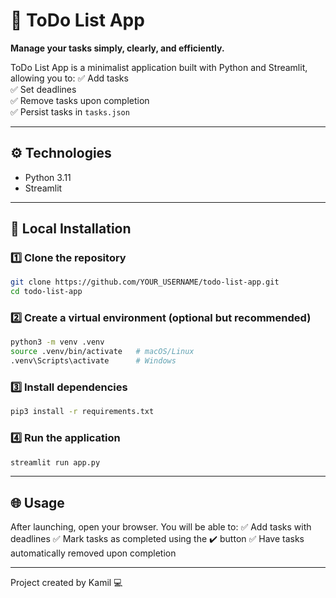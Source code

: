# 📝 ToDo List App

**Manage your tasks simply, clearly, and efficiently.**

ToDo List App is a minimalist application built with Python and Streamlit, allowing you to:
✅ Add tasks  
✅ Set deadlines  
✅ Remove tasks upon completion  
✅ Persist tasks in `tasks.json`

---

## ⚙️ Technologies

- Python 3.11
- Streamlit

---

## 🚀 Local Installation

### 1️⃣ Clone the repository
```bash
git clone https://github.com/YOUR_USERNAME/todo-list-app.git
cd todo-list-app
```

### 2️⃣ Create a virtual environment (optional but recommended)
```bash
python3 -m venv .venv
source .venv/bin/activate   # macOS/Linux
.venv\Scripts\activate      # Windows
```

### 3️⃣ Install dependencies
```bash
pip3 install -r requirements.txt
```

### 4️⃣ Run the application
```bash
streamlit run app.py
```

---

## 🌐 Usage
After launching, open your browser. You will be able to:
✅ Add tasks with deadlines
✅ Mark tasks as completed using the ✔️ button
✅ Have tasks automatically removed upon completion

---

Project created by Kamil 💻